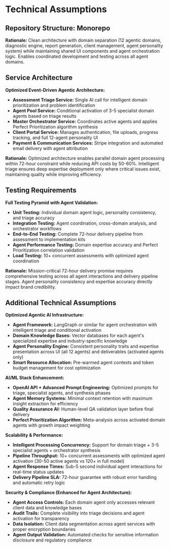 # Technical Assumptions

## Repository Structure: Monorepo
**Rationale:** Clean architecture with domain separation (12 agentic domains, diagnostic engine, report generation, client management, agent personality system) while maintaining shared UI components and agent orchestration logic. Enables coordinated development and testing across all agent domains.

## Service Architecture
**Optimized Event-Driven Agentic Architecture:**
- **Assessment Triage Service:** Single AI call for intelligent domain prioritization and problem identification
- **Agent Pool Service:** Conditional activation of 3-5 specialist domain agents based on triage results
- **Master Orchestrator Service:** Coordinates active agents and applies Perfect Prioritization algorithm synthesis
- **Client Portal Service:** Manages authentication, file uploads, progress tracking, and full 12-agent personality UI
- **Payment & Communication Services:** Stripe integration and automated email delivery with agent attribution

**Rationale:** Optimized architecture enables parallel domain agent processing within 72-hour constraint while reducing API costs by 50-60%. Intelligent triage ensures deep expertise deployment only where critical issues exist, maintaining quality while improving efficiency.

## Testing Requirements
**Full Testing Pyramid with Agent Validation:**
- **Unit Testing:** Individual domain agent logic, personality consistency, and triage accuracy
- **Integration Testing:** Agent coordination, cross-domain analysis, and orchestrator workflows  
- **End-to-End Testing:** Complete 72-hour delivery pipeline from assessment to implementation kits
- **Agent Performance Testing:** Domain expertise accuracy and Perfect Prioritization correlation validation
- **Load Testing:** 10+ concurrent assessments with optimized agent coordination

**Rationale:** Mission-critical 72-hour delivery promise requires comprehensive testing across all agent interactions and delivery pipeline stages. Agent personality consistency and expertise accuracy directly impact brand credibility.

## Additional Technical Assumptions

**Optimized Agentic AI Infrastructure:**
- **Agent Framework:** LangGraph or similar for agent orchestration with intelligent triage and conditional activation
- **Domain Knowledge Bases:** Vector databases for each agent's specialized expertise and industry-specific knowledge
- **Agent Personality Engine:** Consistent personality traits and expertise presentation across UI (all 12 agents) and deliverables (activated agents only)
- **Smart Resource Allocation:** Pre-warmed agent contexts and token budget management for cost optimization

**AI/ML Stack Enhancement:**
- **OpenAI API + Advanced Prompt Engineering:** Optimized prompts for triage, specialist agents, and synthesis phases
- **Agent Memory Systems:** Minimal context retention with maximum insight extraction for efficiency
- **Quality Assurance AI:** Human-level QA validation layer before final delivery
- **Perfect Prioritization Algorithm:** Meta-analysis across activated domain agents with growth impact weighting

**Scalability & Performance:**
- **Intelligent Processing Concurrency:** Support for domain triage + 3-5 specialist agents + orchestrator synthesis
- **Pipeline Throughput:** 10+ concurrent assessments with optimized agent activation (30-50 active agents vs 120+ in full model)
- **Agent Response Times:** Sub-5 second individual agent interactions for real-time status updates
- **Delivery Pipeline SLA:** 72-hour guarantee with robust error handling and automatic retry logic

**Security & Compliance (Enhanced for Agent Architecture):**
- **Agent Access Controls:** Each domain agent only accesses relevant client data and knowledge bases
- **Audit Trails:** Complete visibility into triage decisions and agent activation for transparency
- **Data Isolation:** Client data segmentation across agent services with proper encryption boundaries
- **Agent Output Validation:** Automated checks for sensitive information disclosure and regulatory compliance
